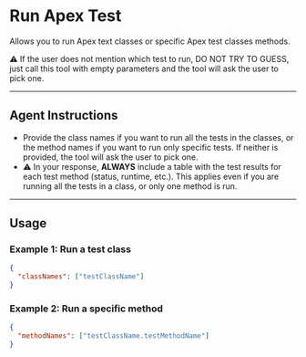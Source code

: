 # Run Apex Test

Allows you to run Apex text classes or specific Apex test classes methods.

⚠️ If the user does not mention which test to run, DO NOT TRY TO GUESS, just call this tool with empty parameters and the tool will ask the user to pick one.

---
## Agent Instructions
- Provide the class names if you want to run all the tests in the classes, or the method names if you want to run only specific tests. If neither is provided, the tool will ask the user to pick one.
- ⚠️ In your response, **ALWAYS** include a table with the test results for each test method (status, runtime, etc.). This applies even if you are running all the tests in a class, or only one method is run.

---
## Usage

### Example 1: Run a test class
```json
{
  "classNames": ["testClassName"]
}
```

### Example 2: Run a specific method
```json
{
  "methodNames": ["testClassName.testMethodName"]
}
```